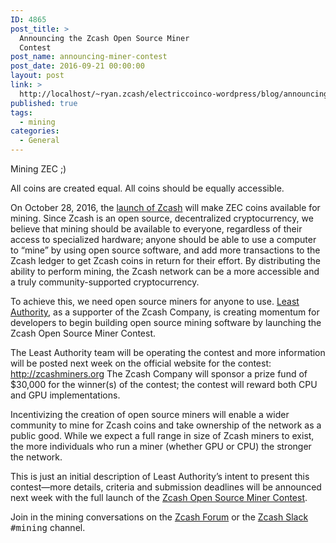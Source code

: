 ```yaml
---
ID: 4865
post_title: >
  Announcing the Zcash Open Source Miner
  Contest
post_name: announcing-miner-contest
post_date: 2016-09-21 00:00:00
layout: post
link: >
  http://localhost/~ryan.zcash/electriccoinco-wordpress/blog/announcing-miner-contest/
published: true
tags:
  - mining
categories:
  - General
---
```

<div class="figure align-center">
<p class="caption">Mining ZEC ;)</p>
</div>
<p>All coins are created equal. All coins should be equally accessible.</p>
<p>On October 28, 2016, the <a class="reference external" href="/blog/zcash-launch-and-roadmap/">launch of Zcash</a> will make ZEC coins available for mining. Since Zcash is an open source, decentralized cryptocurrency, we believe that mining should be available to everyone, regardless of their access to specialized hardware; anyone should be able to use a computer to “mine” by using open source software, and add more transactions to the Zcash ledger to get Zcash coins in return for their effort. By distributing the ability to perform mining, the Zcash network can be a more accessible and a truly community-supported cryptocurrency.</p>
<p>To achieve this, we need open source miners for anyone to use. <a class="reference external" href="https://leastauthority.com/">Least Authority</a>, as a supporter of the Zcash Company, is creating momentum for developers to begin building open source mining software by launching the Zcash Open Source Miner Contest.</p>
<p>The Least Authority team will be operating the contest and more information will be posted next week on the official website for the contest: <a class="reference external" href="http://zcashminers.org">http://zcashminers.org</a> The Zcash Company will sponsor a prize fund of $30,000 for the winner(s) of the contest; the contest will reward both CPU and GPU implementations.</p>
<p>Incentivizing the creation of open source miners will enable a wider community to mine for Zcash coins and take ownership of the network as a public good. While we expect a full range in size of Zcash miners to exist, the more individuals who run a miner (whether GPU or CPU) the stronger the network.</p>
<p>This is just an initial description of Least Authority’s intent to present this contest—more details, criteria and submission deadlines will be announced next week with the full launch of the <a class="reference external" href="http://zcashminers.org/">Zcash Open Source Miner Contest</a>.</p>
<p>Join in the mining conversations on the <a class="reference external" href="https://forum.z.cash/">Zcash Forum</a> or the <a class="reference external" href="https://inviteme.z.cash/">Zcash Slack</a> <tt class="docutils literal">#mining</tt> channel.</p>
